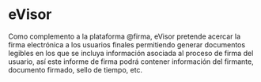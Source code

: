 # eVisor

Como complemento a la plataforma @firma, eVisor pretende acercar la firma electrónica a los usuarios finales permitiendo generar documentos legibles
en los que se incluya información asociada al proceso de firma del usuario, así este informe de firma podrá contener información del firmante, 
documento firmado, sello de tiempo, etc.
